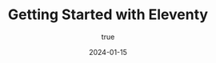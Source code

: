 ---
layout: layout.njk
title: Getting Started with Eleventy
date: 2024-01-15
tags: post
components:
  - components/page-header.njk
  - components/content-block.njk
  - components/author-bio.njk
content_title: Why We Love Eleventy
content: |
  Eleventy is a simple static site generator that's perfect for building fast websites. Here's why we love it:

  - Zero client-side JavaScript required
  - Flexible templating options
  - Great developer experience
  - Excellent performance

  Stay tuned for more posts about our journey with Eleventy!
author:
  name: Jane Smith
  bio: Senior web developer passionate about JAMstack and modern web development.
  avatar: https://i.pravatar.cc/300?img=1
  twitter: janesmith
---